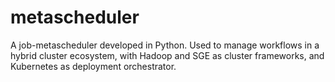 # metascheduler
A job-metascheduler developed in Python. Used to manage workflows in a hybrid cluster ecosystem, with Hadoop and SGE as cluster frameworks, and Kubernetes as deployment orchestrator.
